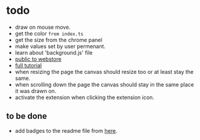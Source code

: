 # todo

- draw on mouse move.
- get the color `from index.ts`
- get the size from the chrome panel
- make values set by user permenant.
- learn about 'background.js' file
- [public to webstore](https://developer.chrome.com/docs/webstore/publish/)
- [full tutorial](https://www.youtube.com/watch?v=0n809nd4Zu4)
- when resizing the page the canvas should resize too or at least stay the same.
- when scrolling down the page the canvas should stay in the same
place it was drawn on.
- activate the extension when clicking the extension icon.

## to be done

- add badges to the readme file from [here](https://badgen.net/).
